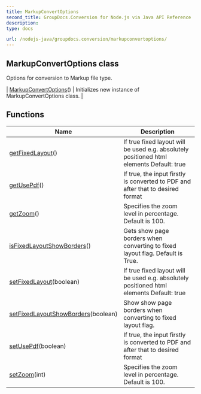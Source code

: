 ```yaml
---
title: MarkupConvertOptions
second_title: GroupDocs.Conversion for Node.js via Java API Reference
description: 
type: docs

url: /nodejs-java/groupdocs.conversion/markupconvertoptions/
---
```


## MarkupConvertOptions class

 Options for conversion to Markup file type.
 
| [MarkupConvertOptions](markupconvertoptions)() | Initializes new instance of MarkupConvertOptions class. |

## Functions

| Name | Description |
| --- | --- |
| [getFixedLayout](getfixedlayout)() | If true fixed layout will be used e.g. absolutely positioned html elements Default: true |
| [getUsePdf](getusepdf)() | If true, the input firstly is converted to PDF and after that to desired format |
| [getZoom](getzoom)() | Specifies the zoom level in percentage. Default is 100. |
| [isFixedLayoutShowBorders](isfixedlayoutshowborders)() | Gets show page borders when converting to fixed layout flag. Default is True. |
| [setFixedLayout](setfixedlayout)(boolean) | If true fixed layout will be used e.g. absolutely positioned html elements Default: true |
| [setFixedLayoutShowBorders](setfixedlayoutshowborders)(boolean) | Show show page borders when converting to fixed layout flag. |
| [setUsePdf](setusepdf)(boolean) | If true, the input firstly is converted to PDF and after that to desired format |
| [setZoom](setzoom)(int) | Specifies the zoom level in percentage. Default is 100. |
